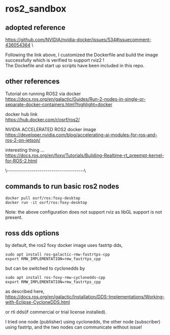 # ros2_sandbox
## adopted reference 
https://github.com/NVIDIA/nvidia-docker/issues/534#issuecomment-436054364 \

Following the link above, I customized the Dockerfile and build the image successfully which is verified to support rviz2 ! \
The Dockefile and start up scripts have been included in this repo.

## other references
Tutorial on running ROS2 via docker \
https://docs.ros.org/en/galactic/Guides/Run-2-nodes-in-single-or-separate-docker-containers.html?highlight=docker

docker hub link \
https://hub.docker.com/r/osrf/ros2/

NVIDIA ACCELERATED ROS2 docker image \
https://developer.nvidia.com/blog/accelerating-ai-modules-for-ros-and-ros-2-on-jetson/

interesting thing ... \
https://docs.ros.org/en/foxy/Tutorials/Building-Realtime-rt_preempt-kernel-for-ROS-2.html

\\--------------------------------------\
## commands to run basic ros2 nodes
```
docker pull osrf/ros:foxy-desktop
docker run -it osrf/ros:foxy-desktop
```
Note: the above configuration does not support rviz as libGL support is not present.

## ross dds options
by default, the ros2 foxy docker image uses fastrtp dds, 
```
sudo apt install ros-galactic-rmw-fastrtps-cpp
export RMW_IMPLEMENTATION=rmw_fastrtps_cpp
```

but can be switched to cyclonedds by
```
sudo apt install ros-foxy-rmw-cyclonedds-cpp
export RMW_IMPLEMENTATION=rmw_fastrtps_cpp
```
as described here, \
https://docs.ros.org/en/galactic/Installation/DDS-Implementations/Working-with-Eclipse-CycloneDDS.html

or rti dds(if commercial or trial license installed).

I tried one node (publisher) using cyclonedds, the other node (subscriber) using fastrtp, and the two nodes can communicate without issue!
